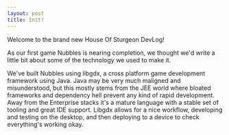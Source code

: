 ```yaml
---
layout: post
title: Init!
---
```



Welcome to the brand new House Of Sturgeon DevLog!

As our first game Nubbles is nearing completion, we thought we'd write a little bit about some of the technology we used to make it.

We've built Nubbles using libgdx, a cross platform game development framework using Java. Java may be very much maligned and misunderstood, but this mostly stems from the JEE world where bloated frameworks and dependency hell prevent any kind of rapid development. Away from the Enterprise stacks it's a mature language with a stable set of tooling and great IDE support. Libgdx allows for a nice workflow, developing and testing on the desktop, and then deploying to a device to check everything's working okay.